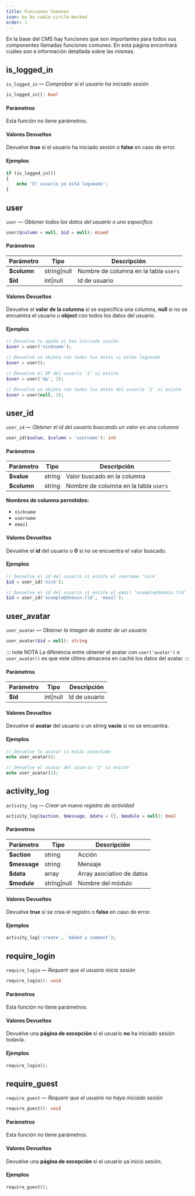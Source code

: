 ```yaml
---
title: Funciones Comunes
icon: bx bx-radio-circle-marked
order: 1
---
```


En la base del CMS hay funciones que son importantes para todos sus componentes llamadas funciones comunes. En esta página encontrará cuáles son e información detallada sobre las mismas.

## is_logged_in

`is_logged_in` — _Comprobar si el usuario ha iniciado sesión_

```php
is_logged_in(): bool
```

#### Parámetros

Esta función no tiene parámetros.

#### Valores Devueltos

Devuelve **true** si el usuario ha iniciado sesión o **false** en caso de error.

#### Ejemplos

```php
if (is_logged_in())
{
    echo 'El usuario ya está logueado';
}
```

## user

`user` — _Obtener todos los datos del usuario o uno específico_

```php
user($column = null, $id = null): mixed
```

#### Parámetros

| Parámetro | Tipo | Descripción |
| ------- | ------- | ------- |
| **$column** | string\|null | Nombre de columna en la tabla `users` |
| **$id** | int\|null | Id de usuario |

#### Valores Devueltos

Devuelve el **valor de la columna** si se especifica una columna, **null** si no se encuentra el usuario u **object** con todos los datos del usuario.

#### Ejemplos

```php
// Devuelve tu apodo si has iniciado sesión
$user = user('nickname');

// Devuelve un objeto con todos tus datos si estás logueado
$user = user();

// Devuelve el DP del usuario '2' si existe
$user = user('dp', 2);

// Devuelve un objeto con todos los datos del usuario '2' si existe
$user = user(null, 2);
```

## user_id

`user_id` — _Obtener el id del usuario buscando un valor en una columna_

```php
user_id($value, $column = 'username'): int
```

#### Parámetros

| Parámetro | Tipo | Descripción |
| ------- | ------- | ------- |
| **$value** | string | Valor buscado en la columna |
| **$column** | string | Nombre de columna en la tabla `users` |

**Nombres de columna permitidos:**

- `nickname`
- `username`
- `email`

#### Valores Devueltos

Devuelve el **id** del usuario o **0** si no se encuentra el valor buscado.

#### Ejemplos

```php
// Devuelve el id del usuario si existe el username 'nick'
$id = user_id('nick');

// Devuelve el id del usuario si existe el email 'example@domain.tld'
$id = user_id('example@domain.tld', 'email');
```

## user_avatar

`user_avatar` — _Obtener la imagen de avatar de un usuario_

```php
user_avatar($id = null): string
```

::: note NOTA
La diferencia entre obtener el avatar con `user('avatar')` o `user_avatar()` es que este último almacena en caché los datos del avatar.
:::

#### Parámetros

| Parámetro | Tipo | Descripción |
| ------- | ------- | ------- |
| **$id** | int\|null | Id de usuario |

#### Valores Devueltos

Devuelve el **avatar** del usuario o un string **vacío** si no se encuentra.

#### Ejemplos

```php
// Devuelve tu avatar si estás conectado
echo user_avatar();

// Devuelve el avatar del usuario '2' si existe
echo user_avatar(2);
```

## activity_log

`activity_log` — _Crear un nuevo registro de actividad_

```php
activity_log($action, $message, $data = [], $module = null): bool
```

#### Parámetros

| Parámetro | Tipo | Descripción |
| ------- | ------- | ------- |
| **$action** | string | Acción |
| **$message** | string | Mensaje |
| **$data** | array | Array asociativo de datos |
| **$module** | string\|null | Nombre del módulo |

#### Valores Devueltos

Devuelve **true** si se crea el registro o **false** en caso de error.

#### Ejemplos

```php
activity_log('create', 'Added a comment');
```

## require_login

`require_login` — _Requerir que el usuario inicie sesión_

```php
require_login(): void
```

#### Parámetros

Esta función no tiene parámetros.

#### Valores Devueltos

Devuelve una **página de excepción** si el usuario **no** ha iniciado sesión todavía.

#### Ejemplos

```php
require_login();
```

## require_guest

`require_guest` — _Requerir que el usuario no haya iniciado sesión_

```php
require_guest(): void
```

#### Parámetros

Esta función no tiene parámetros.

#### Valores Devueltos

Devuelve una **página de excepción** si el usuario ya inició sesión.

#### Ejemplos

```php
require_guest();
```
